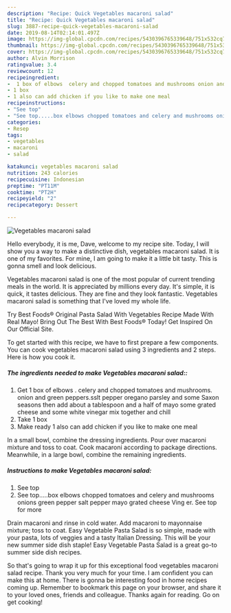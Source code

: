 ```yaml
---
description: "Recipe: Quick Vegetables macaroni salad"
title: "Recipe: Quick Vegetables macaroni salad"
slug: 3887-recipe-quick-vegetables-macaroni-salad
date: 2019-08-14T02:14:01.497Z
image: https://img-global.cpcdn.com/recipes/5430396765339648/751x532cq70/vegetables-macaroni-salad-recipe-main-photo.jpg
thumbnail: https://img-global.cpcdn.com/recipes/5430396765339648/751x532cq70/vegetables-macaroni-salad-recipe-main-photo.jpg
cover: https://img-global.cpcdn.com/recipes/5430396765339648/751x532cq70/vegetables-macaroni-salad-recipe-main-photo.jpg
author: Alvin Morrison
ratingvalue: 3.4
reviewcount: 12
recipeingredient:
-  1 box of elbows  celery and chopped tomatoes and mushrooms onion and green pepperssslt pepper oregano parsley and some Saxon seasons then add about a tablespoon and a half of mayo some grated cheese and some white vinegar mix together and chill
- 1 box 
- 1 also can add chicken if you like to make one meal
recipeinstructions:
- "See top"
- "See top.....box elbows chopped tomatoes and celery and mushrooms onions green pepper salt pepper mayo grated cheese Ving er. See top for more"
categories:
- Resep
tags:
- vegetables
- macaroni
- salad

katakunci: vegetables macaroni salad
nutrition: 243 calories
recipecuisine: Indonesian
preptime: "PT11M"
cooktime: "PT2H"
recipeyield: "2"
recipecategory: Dessert

---
```



![Vegetables macaroni salad](https://img-global.cpcdn.com/recipes/5430396765339648/751x532cq70/vegetables-macaroni-salad-recipe-main-photo.jpg)

Hello everybody, it is me, Dave, welcome to my recipe site. Today, I will show you a way to make a distinctive dish, vegetables macaroni salad. It is one of my favorites. For mine, I am going to make it a little bit tasty. This is gonna smell and look delicious.

Vegetables macaroni salad is one of the most popular of current trending meals in the world. It is appreciated by millions every day. It's simple, it is quick, it tastes delicious. They are fine and they look fantastic. Vegetables macaroni salad is something that I've loved my whole life.

Try Best Foods® Original Pasta Salad With Vegetables Recipe Made With Real Mayo! Bring Out The Best With Best Foods® Today! Get Inspired On Our Official Site.


To get started with this recipe, we have to first prepare a few components. You can cook vegetables macaroni salad using 3 ingredients and 2 steps. Here is how you cook it.

##### The ingredients needed to make Vegetables macaroni salad::

1. Get  1 box of elbows . celery and chopped tomatoes and mushrooms. onion and green peppers.sslt pepper oregano parsley and some Saxon seasons then add about a tablespoon and a half of mayo some grated cheese and some white vinegar mix together and chill
1. Take 1 box 
1. Make ready 1 also can add chicken if you like to make one meal


In a small bowl, combine the dressing ingredients. Pour over macaroni mixture and toss to coat. Cook macaroni according to package directions. Meanwhile, in a large bowl, combine the remaining ingredients. 

##### Instructions to make Vegetables macaroni salad:

1. See top
1. See top.....box elbows chopped tomatoes and celery and mushrooms onions green pepper salt pepper mayo grated cheese Ving er. See top for more


Drain macaroni and rinse in cold water. Add macaroni to mayonnaise mixture; toss to coat. Easy Vegetable Pasta Salad is so simple, made with your pasta, lots of veggies and a tasty Italian Dressing. This will be your new summer side dish staple! Easy Vegetable Pasta Salad is a great go-to summer side dish recipes. 

So that's going to wrap it up for this exceptional food vegetables macaroni salad recipe. Thank you very much for your time. I am confident you can make this at home. There is gonna be interesting food in home recipes coming up. Remember to bookmark this page on your browser, and share it to your loved ones, friends and colleague. Thanks again for reading. Go on get cooking!
